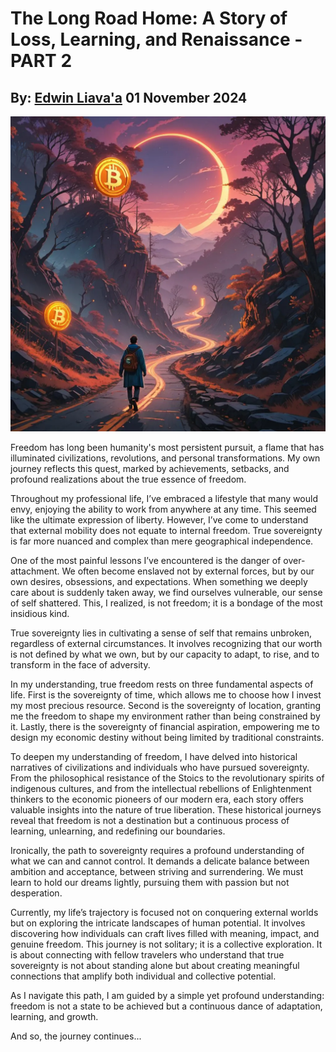 # The Long Road Home: A Story of Loss, Learning, and Renaissance - PART 2
## By: [Edwin Liava'a](https://github.com/EdwinLiavaa) 01 November 2024

<p align="center">
 <img width="600" src="https://github.com/EdwinLiavaa/liavaa.space/blob/main/blog/20241101/pic.png">
</p>

Freedom has long been humanity's most persistent pursuit, a flame that has illuminated civilizations, revolutions, and personal transformations. My own journey reflects this quest, marked by achievements, setbacks, and profound realizations about the true essence of freedom.

Throughout my professional life, I’ve embraced a lifestyle that many would envy, enjoying the ability to work from anywhere at any time. This seemed like the ultimate expression of liberty. However, I’ve come to understand that external mobility does not equate to internal freedom. True sovereignty is far more nuanced and complex than mere geographical independence.

One of the most painful lessons I’ve encountered is the danger of over-attachment. We often become enslaved not by external forces, but by our own desires, obsessions, and expectations. When something we deeply care about is suddenly taken away, we find ourselves vulnerable, our sense of self shattered. This, I realized, is not freedom; it is a bondage of the most insidious kind.

True sovereignty lies in cultivating a sense of self that remains unbroken, regardless of external circumstances. It involves recognizing that our worth is not defined by what we own, but by our capacity to adapt, to rise, and to transform in the face of adversity.

In my understanding, true freedom rests on three fundamental aspects of life. First is the sovereignty of time, which allows me to choose how I invest my most precious resource. Second is the sovereignty of location, granting me the freedom to shape my environment rather than being constrained by it. Lastly, there is the sovereignty of financial aspiration, empowering me to design my economic destiny without being limited by traditional constraints.

To deepen my understanding of freedom, I have delved into historical narratives of civilizations and individuals who have pursued sovereignty. From the philosophical resistance of the Stoics to the revolutionary spirits of indigenous cultures, and from the intellectual rebellions of Enlightenment thinkers to the economic pioneers of our modern era, each story offers valuable insights into the nature of true liberation. These historical journeys reveal that freedom is not a destination but a continuous process of learning, unlearning, and redefining our boundaries.

Ironically, the path to sovereignty requires a profound understanding of what we can and cannot control. It demands a delicate balance between ambition and acceptance, between striving and surrendering. We must learn to hold our dreams lightly, pursuing them with passion but not desperation.

Currently, my life’s trajectory is focused not on conquering external worlds but on exploring the intricate landscapes of human potential. It involves discovering how individuals can craft lives filled with meaning, impact, and genuine freedom. This journey is not solitary; it is a collective exploration. It is about connecting with fellow travelers who understand that true sovereignty is not about standing alone but about creating meaningful connections that amplify both individual and collective potential.

As I navigate this path, I am guided by a simple yet profound understanding: freedom is not a state to be achieved but a continuous dance of adaptation, learning, and growth. 

And so, the journey continues...




